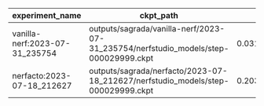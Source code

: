 | experiment_name                | ckpt_path                                                                            | fps                  | fps_std               | lpips              | lpips_std           | psnr               | psnr_std           | ssim               | ssim_std            | coarse_psnr       | coarse_psnr_std    | fine_lpips         | fine_lpips_std       | fine_psnr          | fine_psnr_std     | fine_ssim           | fine_ssim_std       | num_rays_per_sec | num_rays_per_sec_std |
| ------------------------------ | ------------------------------------------------------------------------------------ | -------------------- | --------------------- | ------------------ | ------------------- | ------------------ | ------------------ | ------------------ | ------------------- | ----------------- | ------------------ | ------------------ | -------------------- | ------------------ | ----------------- | ------------------- | ------------------- | ---------------- | -------------------- |
| vanilla-nerf:2023-07-31_235754 | outputs/sagrada/vanilla-nerf/2023-07-31_235754/nerfstudio_models/step-000029999.ckpt | 0.031087812036275864 | 8.064226130954921e-05 |                    |                     | 15.783310890197754 | 1.710966944694519  |                    |                     | 16.06770896911621 | 1.6026676893234253 | 0.9092873334884644 | 0.050165146589279175 | 15.783310890197754 | 1.710966944694519 | 0.43663063645362854 | 0.07864342629909515 | 12743.515625     | 33.05694580078125    |
| nerfacto:2023-07-18_212627     | outputs/sagrada/nerfacto/2023-07-18_212627/nerfstudio_models/step-000029999.ckpt     | 0.20315112173557281  | 0.010615876875817776  | 0.2497740089893341 | 0.08177778869867325 | 24.645824432373047 | 3.0580685138702393 | 0.7312962412834167 | 0.09444955736398697 |                   |                    |                    |                      |                    |                   |                     |                     | 83275.7109375    | 4351.66064453125     |